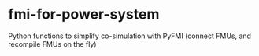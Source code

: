 # fmi-for-power-system
Python functions to simplify co-simulation with PyFMI (connect FMUs, and recompile FMUs on the fly)

